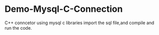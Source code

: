 # Demo-Mysql-C-Connection
C++ conncetor using mysql c libraries
import the sql file,and compile and run the code.

